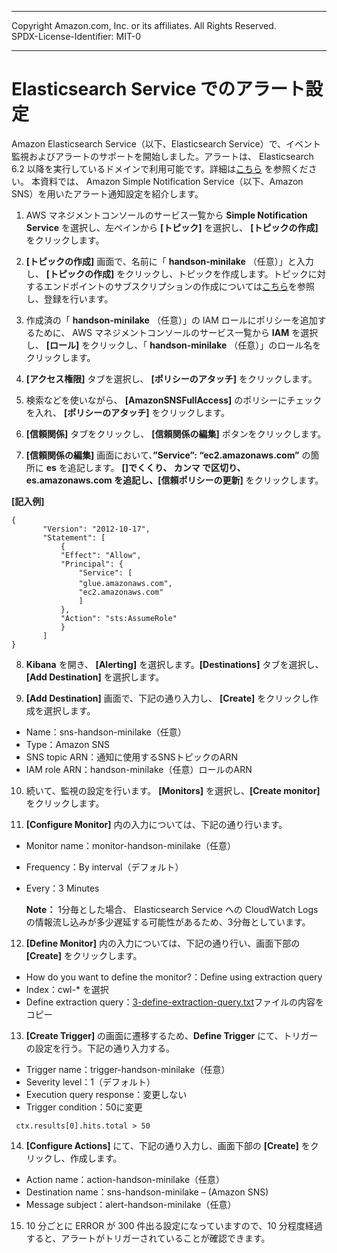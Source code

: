 ------------------------------------------------------------------------------------
Copyright <first-edit-year> Amazon.com, Inc. or its affiliates. All Rights Reserved.  
SPDX-License-Identifier: MIT-0

------------------------------------------------------------------------------------


# Elasticsearch Service でのアラート設定

Amazon Elasticsearch Service（以下、Elasticsearch Service）で、イベント監視およびアラートのサポートを開始しました。アラートは、 Elasticsearch 6.2 以降を実行しているドメインで利用可能です。詳細は[こちら](https://aws.amazon.com/jp/about-aws/whats-new/2019/04/amazon-elasticsearch-service-adds-event-monitoring-and-alerting-support/) を参照ください。 
本資料では、 Amazon Simple Notification Service（以下、Amazon SNS）を用いたアラート通知設定を紹介します。  

 1. AWS マネジメントコンソールのサービス一覧から **Simple Notification Service** を選択し、左ペインから **[トピック]** を選択し、 **[トピックの作成]** をクリックします。

 2. **[トピックの作成]** 画面で、名前に「 **handson-minilake** （任意）」と入力し、 **[トピックの作成]** をクリックし、トピックを作成します。トピックに対するエンドポイントのサブスクリプションの作成については[こちら](https://docs.aws.amazon.com/ja_jp/sns/latest/dg/sns-getting-started.html)を参照し、登録を行います。

 3. 作成済の「 **handson-minilake** （任意）」の IAM ロールにポリシーを追加するために、 AWS マネジメントコンソールのサービス一覧から **IAM** を選択し、 **[ロール]** をクリックし、「 **handson-minilake** （任意）」のロール名をクリックします。

 4. **[アクセス権限]** タブを選択し、 **[ポリシーのアタッチ]** をクリックします。

 5. 検索などを使いながら、 **[AmazonSNSFullAccess]** のポリシーにチェックを入れ、 **[ポリシーのアタッチ]** をクリックします。

 6. **[信頼関係]** タブをクリックし、 **[信頼関係の編集]** ボタンをクリックします。
 
 7. **[信頼関係の編集]** 画面において、**”Service”: “ec2.amazonaws.com”** の箇所に **es** を追記します。 **[]**でくくり、 **カンマ** で区切り、 **es.amazonaws.com** を追記し、**[信頼ポリシーの更新]** をクリックします。
   
 **[記入例]**
 
 ```
 {
 		"Version": "2012-10-17",
 		"Statement": [
			{
      		"Effect": "Allow",
      		"Principal": {
        		"Service": [             
          		"glue.amazonaws.com", 	　
          		"ec2.amazonaws.com"
        		]                        
      		},
      		"Action": "sts:AssumeRole"
    		}
  		]
}
 ```

8. **Kibana** を開き、 **[Alerting]** を選択します。**[Destinations]** タブを選択し、 **[Add Destination]** を選択します。

9. **[Add Destination]** 画面で、下記の通り入力し、 **[Create]** をクリックし作成を選択します。

 - Name：sns-handson-minilake（任意）
 - Type：Amazon SNS
 - SNS topic ARN：通知に使用するSNSトピックのARN
 - IAM role ARN：handson-minilake（任意）ロールのARN

10. 続いて、監視の設定を行います。 **[Monitors]** を選択し、**[Create monitor]** をクリックします。

11. **[Configure Monitor]** 内の入力については、下記の通り行います。

 - Monitor name：monitor-handson-minilake（任意）
 - Frequency：By interval（デフォルト）
 - Every：3 Minutes
   
     **Note：** 1分毎とした場合、 Elasticsearch Service への CloudWatch Logs の情報流し込みが多少遅延する可能性があるため、3分毎としています。


12. **[Define Monitor]** 内の入力については、下記の通り行い、画面下部の **[Create]** をクリックします。
 
 - How do you want to define the monitor?：Define using extraction query
 - Index：cwl-* を選択
 - Define extraction query：[3-define-extraction-query.txt](asset/ap-northeast-1/3-define-extraction-query.txt)ファイルの内容をコピー
 
13. **[Create Trigger]** の画面に遷移するため、**Define Trigger** にて、トリガーの設定を行う。下記の通り入力する。
 
 - Trigger name：trigger-handson-minilake（任意）
 - Severity level：1（デフォルト）
 - Execution query response：変更しない
 - Trigger condition：50に変更  
  ```
   ctx.results[0].hits.total > 50
  ```
 
14. **[Configure Actions]** にて、下記の通り入力し、画面下部の **[Create]** をクリックし、作成します。
 
 - Action name：action-handson-minilake（任意）
 - Destination name：sns-handson-minilake – (Amazon SNS)
 - Message subject：alert-handson-minilake（任意）
 
15. 10 分ごとに ERROR が 300 件出る設定になっていますので、10 分程度経過すると、アラートがトリガーされていることが確認できます。
